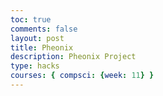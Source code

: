 ```yaml
---
toc: true
comments: false
layout: post
title: Pheonix
description: Pheonix Project
type: hacks
courses: { compsci: {week: 11} }
---
```

